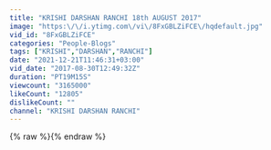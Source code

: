 ```yaml
---
title: "KRISHI DARSHAN RANCHI 18th AUGUST 2017"
image: "https:\/\/i.ytimg.com\/vi\/8FxGBLZiFCE\/hqdefault.jpg"
vid_id: "8FxGBLZiFCE"
categories: "People-Blogs"
tags: ["KRISHI","DARSHAN","RANCHI"]
date: "2021-12-21T11:46:31+03:00"
vid_date: "2017-08-30T12:49:32Z"
duration: "PT19M15S"
viewcount: "3165000"
likeCount: "12805"
dislikeCount: ""
channel: "KRISHI DARSHAN RANCHI"
---
```

{% raw %}{% endraw %}
